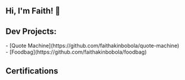 ## Hi, I'm Faith! 👋

<h2>Dev Projects:</h2>
- [Quote Machine](https://github.com/faithakinbobola/quote-machine)
<br />
- [Foodbag](https://github.com/faithakinbobola/foodbag)


<h2>Certifications</h2>

<!--
**faithakinbobola/faithakinbobola** is a ✨ _special_ ✨ repository because its `README.md` (this file) appears on your GitHub profile.

Here are some ideas to get you started:

- 🔭 I’m currently working on ...
- 🌱 I’m currently learning ...
- 👯 I’m looking to collaborate on ...
- 🤔 I’m looking for help with ...
- 💬 Ask me about ...
- 📫 How to reach me: ...
- 😄 Pronouns: ...
- ⚡ Fun fact: ...
-->
